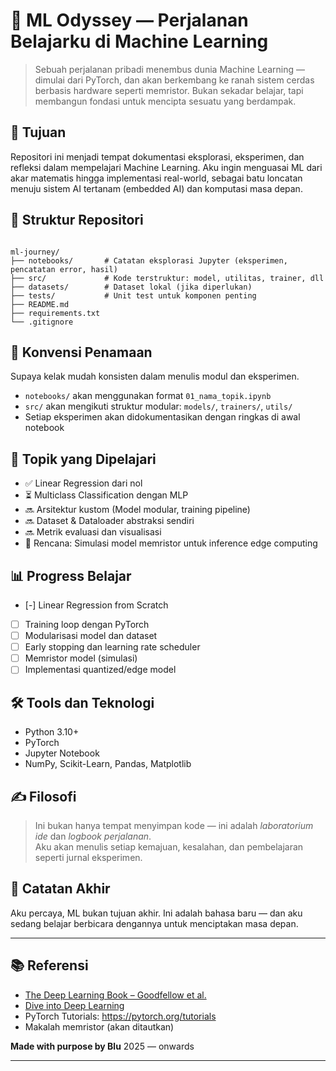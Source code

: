# 🌌 ML Odyssey — Perjalanan Belajarku di Machine Learning

> Sebuah perjalanan pribadi menembus dunia Machine Learning — dimulai dari PyTorch, dan akan berkembang ke ranah sistem cerdas berbasis hardware seperti memristor. Bukan sekadar belajar, tapi membangun fondasi untuk mencipta sesuatu yang berdampak.

## 🎯 Tujuan

Repositori ini menjadi tempat dokumentasi eksplorasi, eksperimen, dan refleksi dalam mempelajari Machine Learning. Aku ingin menguasai ML dari akar matematis hingga implementasi real-world, sebagai batu loncatan menuju sistem AI tertanam (embedded AI) dan komputasi masa depan.

## 🧭 Struktur Repositori

```

ml-journey/
├── notebooks/       # Catatan eksplorasi Jupyter (eksperimen, pencatatan error, hasil)
├── src/             # Kode terstruktur: model, utilitas, trainer, dll
├── datasets/        # Dataset lokal (jika diperlukan)
├── tests/           # Unit test untuk komponen penting
├── README.md
├── requirements.txt
└── .gitignore

````

## 🧾 Konvensi Penamaan
Supaya kelak mudah konsisten dalam menulis modul dan eksperimen.

- `notebooks/` akan menggunakan format `01_nama_topik.ipynb`
- `src/` akan mengikuti struktur modular: `models/`, `trainers/`, `utils/`
- Setiap eksperimen akan didokumentasikan dengan ringkas di awal notebook

## 📘 Topik yang Dipelajari

- ✅ Linear Regression dari nol
- ⏳ Multiclass Classification dengan MLP
- 🔜 Arsitektur kustom (Model modular, training pipeline)
- 🔜 Dataset & Dataloader abstraksi sendiri
- 🔜 Metrik evaluasi dan visualisasi
- 🌟 Rencana: Simulasi model memristor untuk inference edge computing

## 📊 Progress Belajar

- [-] Linear Regression from Scratch
- [ ] Training loop dengan PyTorch
- [ ] Modularisasi model dan dataset
- [ ] Early stopping dan learning rate scheduler
- [ ] Memristor model (simulasi)
- [ ] Implementasi quantized/edge model

## 🛠️ Tools dan Teknologi

- Python 3.10+
- PyTorch
- Jupyter Notebook
- NumPy, Scikit-Learn, Pandas, Matplotlib

## ✍️ Filosofi

> Ini bukan hanya tempat menyimpan kode — ini adalah *laboratorium ide* dan *logbook perjalanan*.  
Aku akan menulis setiap kemajuan, kesalahan, dan pembelajaran seperti jurnal eksperimen.

## 🚧 Catatan Akhir

Aku percaya, ML bukan tujuan akhir. Ini adalah bahasa baru — dan aku sedang belajar berbicara dengannya untuk menciptakan masa depan.

---

## 📚 Referensi

- [The Deep Learning Book – Goodfellow et al.](https://www.deeplearningbook.org/)
- [Dive into Deep Learning](https://d2l.ai)
- PyTorch Tutorials: https://pytorch.org/tutorials
- Makalah memristor (akan ditautkan)

**Made with purpose by Blu**
2025 — onwards

---


